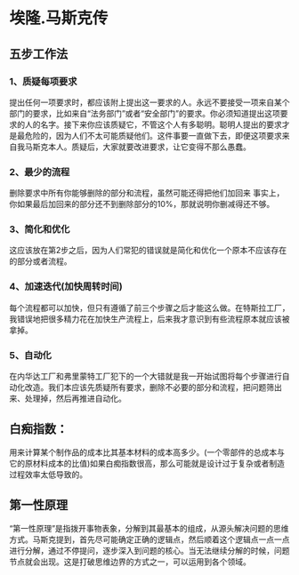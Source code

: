 # 埃隆.马斯克传

## 五步工作法

### 1、质疑每项要求

提出任何一项要求时，都应该附上提出这一要求的人。永远不要接受一项来自某个部门的要求，比如来自“法务部门”或者“安全部门”的要求。你必须知道提出这项要求的人的名字。接下来你应该质疑它，不管这个人有多聪明。聪明人提出的要求才是最危险的，因为人们不太可能质疑他们。这件事要一直做下去，即便这项要求来自我马斯克本人。质疑后，大家就要改进要求，让它变得不那么愚蠢。

### 2、最少的流程

删除要求中所有你能够删除的部分和流程，虽然可能还得把他们加回来 事实上，你如果最后加回来的部分还不到删除部分的10%，那就说明你删减得还不够。

###  3、简化和优化

这应该放在第2步之后，因为人们常犯的错误就是简化和优化一个原本不应该存在的部分或者流程。

### 4、加速迭代(加快周转时间)

每个流程都可以加快，但只有遵循了前三个步骤之后才能这么做。在特斯拉工厂，我错误地把很多精力花在加快生产流程上，后来我才意识到有些流程原本就应该被拿掉。

### 5、自动化

在内华达工厂和弗里蒙特工厂犯下的一个大错就是我一开始试图将每个步骤进行自动化改造。我们本应该先质疑所有要求，删除不必要的部分和流程，把问题筛出来、处理掉，然后再推进自动化。



## 白痴指数：

用来计算某个制作品的成本比其基本材料的成本高多少。(一个零部件的总成本与它的原材料成本的比值)如果白痴指数很高，那么可能就是设计过于复杂或者制造过程效率太低导致的。

## 第一性原理

“第一性原理”是指拨开事物表象，分解到其最基本的组成，从源头解决问题的思维方式。马斯克提到，首先尽可能确定正确的逻辑点，然后顺着这个逻辑点一点一点进行分解，通过不停提问，逐步深入到问题的核心。当无法继续分解的时候，问题节点就会出现。这是打破思维边界的方式之一，可以运用到各个领域。 
